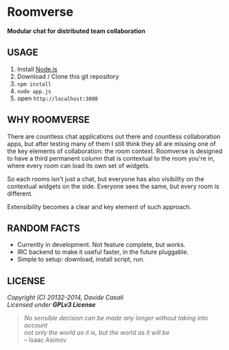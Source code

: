 Roomverse
=========

**Modular chat for distributed team collaboration**


USAGE
-----

1. Install [Node.js](http://nodejs.org/)
2. Download / Clone this git repository
3. `npm install`
4. `node app.js`
5. open `http://localhost:3000`



WHY ROOMVERSE
-------------

There are countless chat applications out there and countless collaboration apps,
but after testing many of them I still think they all are missing one of the key
elements of collaboration: the room context.
Roomverse is designed to have a third permanent column that is contextual to
the room you're in, where every room can load its own set of widgets.

So each rooms isn't just a chat, but everyone has also visibility on the contextual
widgets on the side. Everyone sees the same, but every room is different.

Extensibility becomes a clear and key element of such approach.



RANDOM FACTS
------------

* Currently in development. Not feature complete, but works.
* IRC backend to make it useful faster, in the future pluggable.
* Simple to setup: download, install script, run.



LICENSE
-------

  _Copyright (C) 20132-2014, Davide Casali_  
  _Licensed under **GPLv3 License**_

> _No sensible decision can be made any longer without taking into account   
  not only the world as it is, but the world as it will be_  
  – Isaac Asimov
